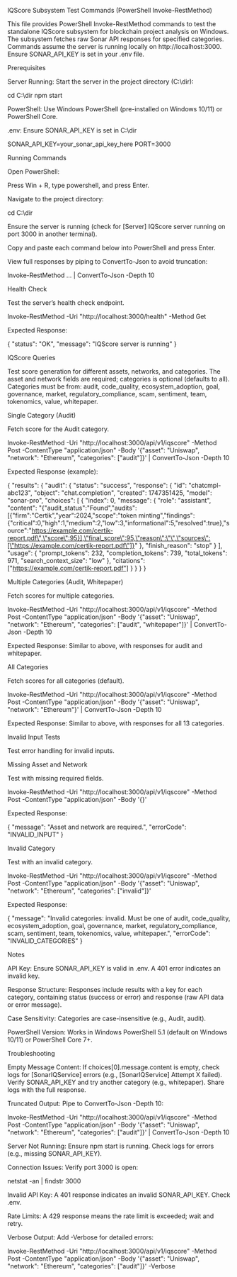 IQScore Subsystem Test Commands (PowerShell Invoke-RestMethod)

This file provides PowerShell Invoke-RestMethod commands to test the standalone IQScore subsystem for blockchain project analysis on Windows. The subsystem fetches raw Sonar API responses for specified categories. Commands assume the server is running locally on http://localhost:3000. Ensure SONAR_API_KEY is set in your .env file.

Prerequisites





Server Running: Start the server in the project directory (C:\dir):

cd C:\dir
npm start



PowerShell: Use Windows PowerShell (pre-installed on Windows 10/11) or PowerShell Core.



.env: Ensure SONAR_API_KEY is set in C:\dir

SONAR_API_KEY=your_sonar_api_key_here
PORT=3000

Running Commands





Open PowerShell:





Press Win + R, type powershell, and press Enter.



Navigate to the project directory:

cd C:\dir



Ensure the server is running (check for [Server] IQScore server running on port 3000 in another terminal).



Copy and paste each command below into PowerShell and press Enter.



View full responses by piping to ConvertTo-Json to avoid truncation:

Invoke-RestMethod ... | ConvertTo-Json -Depth 10

Health Check

Test the server’s health check endpoint.

Invoke-RestMethod -Uri "http://localhost:3000/health" -Method Get

Expected Response:

{
  "status": "OK",
  "message": "IQScore server is running"
}

IQScore Queries

Test score generation for different assets, networks, and categories. The asset and network fields are required; categories is optional (defaults to all). Categories must be from: audit, code_quality, ecosystem_adoption, goal, governance, market, regulatory_compliance, scam, sentiment, team, tokenomics, value, whitepaper.

Single Category (Audit)

Fetch score for the Audit category.

Invoke-RestMethod -Uri "http://localhost:3000/api/v1/iqscore" -Method Post -ContentType "application/json" -Body '{"asset": "Uniswap", "network": "Ethereum", "categories": ["audit"]}' | ConvertTo-Json -Depth 10

Expected Response (example):

{
  "results": {
    "audit": {
      "status": "success",
      "response": {
        "id": "chatcmpl-abc123",
        "object": "chat.completion",
        "created": 1747351425,
        "model": "sonar-pro",
        "choices": [
          {
            "index": 0,
            "message": {
              "role": "assistant",
              "content": "{\"audit_status\":\"Found\",\"audits\":[{\"firm\":\"Certik\",\"year\":2024,\"scope\":\"token minting\",\"findings\":{\"critical\":0,\"high\":1,\"medium\":2,\"low\":3,\"informational\":5,\"resolved\":true},\"source\":\"https://example.com/certik-report.pdf\",\"score\":95}],\"final_score\":95,\"reason\":\"\",\"sources\":[\"https://example.com/certik-report.pdf\"]}"
            },
            "finish_reason": "stop"
          }
        ],
        "usage": {
          "prompt_tokens": 232,
          "completion_tokens": 739,
          "total_tokens": 971,
          "search_context_size": "low"
        },
        "citations": ["https://example.com/certik-report.pdf"]
      }
    }
  }
}

Multiple Categories (Audit, Whitepaper)

Fetch scores for multiple categories.

Invoke-RestMethod -Uri "http://localhost:3000/api/v1/iqscore" -Method Post -ContentType "application/json" -Body '{"asset": "Uniswap", "network": "Ethereum", "categories": ["audit", "whitepaper"]}' | ConvertTo-Json -Depth 10

Expected Response: Similar to above, with responses for audit and whitepaper.

All Categories

Fetch scores for all categories (default).

Invoke-RestMethod -Uri "http://localhost:3000/api/v1/iqscore" -Method Post -ContentType "application/json" -Body '{"asset": "Uniswap", "network": "Ethereum"}' | ConvertTo-Json -Depth 10

Expected Response: Similar to above, with responses for all 13 categories.

Invalid Input Tests

Test error handling for invalid inputs.

Missing Asset and Network

Test with missing required fields.

Invoke-RestMethod -Uri "http://localhost:3000/api/v1/iqscore" -Method Post -ContentType "application/json" -Body '{}'

Expected Response:

{
  "message": "Asset and network are required.",
  "errorCode": "INVALID_INPUT"
}

Invalid Category

Test with an invalid category.

Invoke-RestMethod -Uri "http://localhost:3000/api/v1/iqscore" -Method Post -ContentType "application/json" -Body '{"asset": "Uniswap", "network": "Ethereum", "categories": ["invalid"]}'

Expected Response:

{
  "message": "Invalid categories: invalid. Must be one of audit, code_quality, ecosystem_adoption, goal, governance, market, regulatory_compliance, scam, sentiment, team, tokenomics, value, whitepaper.",
  "errorCode": "INVALID_CATEGORIES"
}

Notes





API Key: Ensure SONAR_API_KEY is valid in .env. A 401 error indicates an invalid key.



Response Structure: Responses include results with a key for each category, containing status (success or error) and response (raw API data or error message).



Case Sensitivity: Categories are case-insensitive (e.g., Audit, audit).



PowerShell Version: Works in Windows PowerShell 5.1 (default on Windows 10/11) or PowerShell Core 7+.

Troubleshooting





Empty Message Content: If choices[0].message.content is empty, check logs for [SonarIQService] errors (e.g., [SonarIQService] Attempt X failed). Verify SONAR_API_KEY and try another category (e.g., whitepaper). Share logs with the full response.



Truncated Output: Pipe to ConvertTo-Json -Depth 10:

Invoke-RestMethod -Uri "http://localhost:3000/api/v1/iqscore" -Method Post -ContentType "application/json" -Body '{"asset": "Uniswap", "network": "Ethereum", "categories": ["audit"]}' | ConvertTo-Json -Depth 10



Server Not Running: Ensure npm start is running. Check logs for errors (e.g., missing SONAR_API_KEY).



Connection Issues: Verify port 3000 is open:

netstat -an | findstr 3000



Invalid API Key: A 401 response indicates an invalid SONAR_API_KEY. Check .env.



Rate Limits: A 429 response means the rate limit is exceeded; wait and retry.



Verbose Output: Add -Verbose for detailed errors:

Invoke-RestMethod -Uri "http://localhost:3000/api/v1/iqscore" -Method Post -ContentType "application/json" -Body '{"asset": "Uniswap", "network": "Ethereum", "categories": ["audit"]}' -Verbose